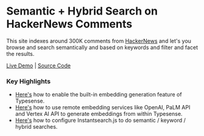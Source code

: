 # Semantic + Hybrid Search on HackerNews Comments

This site indexes around 300K comments from [HackerNews](https://new.ycombinator.com) 
and let's you browse and search semantically and based on keywords and filter and facet the results. 

[Live Demo](https://hn-comments-search.typesense.org/) | [Source Code](https://github.com/typesense/showcase-hn-comments-semantic-search)

### Key Highlights

- [Here's](https://github.com/typesense/showcase-hn-comments-semantic-search/blob/c55d1e1fee337dc32e4761a2b5ff079c59a44c8c/scripts/indexDataInTypesense.js#L32-L45) how to enable the built-in embedding generation feature of Typesense.
- [Here's](https://github.com/typesense/showcase-hn-comments-semantic-search/blob/c55d1e1fee337dc32e4761a2b5ff079c59a44c8c/scripts/indexDataInTypesense.js#L46-L68) how to use remote embedding services like OpenAI, PaLM API and Vertex AI API to generate embeddings from within Typesense.
- [Here's](https://github.com/typesense/showcase-hn-comments-semantic-search/blob/c55d1e1fee337dc32e4761a2b5ff079c59a44c8c/src/js/index.js#L81-L98) how to configure Instantsearch.js to do semantic / keyword / hybrid searches.
